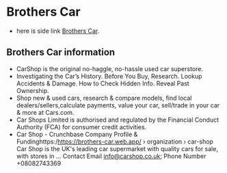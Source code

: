 # Brothers Car

- here is side link [Brothers Car](https://brothers-car.web.app/).

## Brothers Car information
- CarShop is the original no-haggle, no-hassle used car superstore.
- Investigating the Car’s History. Before You Buy, Research. Lookup Accidents & Damage. How to Check Hidden Info. Reveal Past Ownership.
- Shop new & used cars, research & compare models, find local dealers/sellers,calculate payments, value your car, sell/trade in your car & more at Cars.com.
- Car Shops Limited is authorised and regulated by the Financial Conduct Authority (FCA) for consumer credit activities. 
- Car Shop - Crunchbase Company Profile & Fundinghttps:/https://brothers-car.web.app/ › organization › car-shop
Car Shop is the UK's leading car supermarket with quality cars for sale, with stores in ... Contact Email info@carshop.co.uk; Phone Number +08082743369

